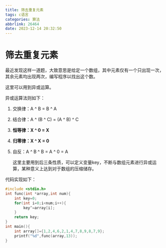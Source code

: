 ```yaml
---
title: 筛去重复元素
tags: c语言
categories: 算法
abbrlink: 26464
date: 2023-12-14 20:32:50
---
```


# 筛去重复元素

最近发现这样一道题，大致意思是给定一个数组，其中元素仅有一个只出现一次，其余元素均出现两次，编写程序以找出这个数。

这里可以用到异或运算。

<!--more-->

异或运算法则如下：

1. 交换律：A ^ B = B ^ A

2. 结合律：A ^ (B ^ C) = (A ^ B) ^ C

3. **恒等律：X ^ 0 = X**

4. **归零律：X ^ X = 0**

5. 自反：A ^ B ^ B = A ^ 0 = A

   这里主要用到后三条性质，可以定义变量key，不断与数组元素进行异或运算，某种意义上达到对于数组的压缩储存。



代码实现如下：



```c
#include <stdio.h>
int func(int *array,int num){
    int key=0;
    for(int i=0;i<num;i++){
        key^=array[i];
    }
    return key;
}
int main(){
    int array[]={1,2,4,6,2,1,4,7,8,9,8,7,9};
    printf("%d",func(array,13));
}
```

